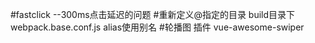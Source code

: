 #fastclick  --300ms点击延迟的问题
#重新定义@指定的目录 build目录下webpack.base.conf.js alias使用别名
#轮播图 插件 vue-awesome-swiper 